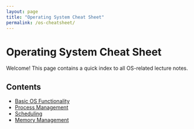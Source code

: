 ```yaml
---
layout: page
title: "Operating System Cheat Sheet"
permalink: /os-cheatsheet/
---
```


# Operating System Cheat Sheet

Welcome! This page contains a quick index to all OS-related lecture notes.

## Contents
- [Basic OS Functionality](https://liaxliang.github.io/2024/05/22/basic-os-functionality.html)
- [Process Management](https://liaxliang.github.io/2024/05/22/process-management.html)
- [Scheduling](https://liaxliang.github.io/2024/05/22/scheduling.html)
- [Memory Management](https://liaxliang.github.io/2024/05/24/memory-management.html)